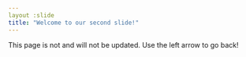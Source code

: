 ```yaml
---
layout :slide
title: "Welcome to our second slide!"
---
```

This page is not and will not be updated.
Use the left arrow to go back!
